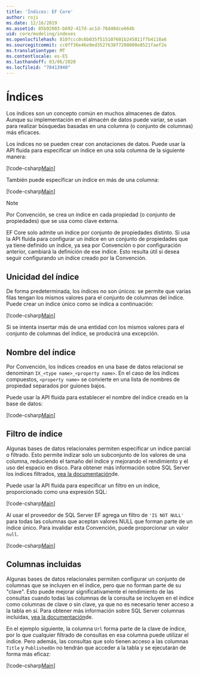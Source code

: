 ```yaml
---
title: 'Índices: EF Core'
author: roji
ms.date: 12/16/2019
ms.assetid: 85b92003-b692-417d-ac1d-76d40dce664b
uid: core/modeling/indexes
ms.openlocfilehash: 810fccc0c6b035f515107601b245811f7b4118a6
ms.sourcegitcommit: cc0ff36e46e9ed3527638f7208000e8521faef2e
ms.translationtype: MT
ms.contentlocale: es-ES
ms.lasthandoff: 03/06/2020
ms.locfileid: "78413940"
---
```

# <a name="indexes"></a>Índices

Los índices son un concepto común en muchos almacenes de datos. Aunque su implementación en el almacén de datos puede variar, se usan para realizar búsquedas basadas en una columna (o conjunto de columnas) más eficaces.

Los índices no se pueden crear con anotaciones de datos. Puede usar la API fluida para especificar un índice en una sola columna de la siguiente manera:

[!code-csharp[Main](../../../samples/core/Modeling/FluentAPI/Index.cs?name=Index&highlight=4)]

También puede especificar un índice en más de una columna:

[!code-csharp[Main](../../../samples/core/Modeling/FluentAPI/IndexComposite.cs?name=Composite&highlight=4)]

> [!NOTE]
> Por Convención, se crea un índice en cada propiedad (o conjunto de propiedades) que se usa como clave externa.
>
> EF Core solo admite un índice por conjunto de propiedades distinto. Si usa la API fluida para configurar un índice en un conjunto de propiedades que ya tiene definido un índice, ya sea por Convención o por configuración anterior, cambiará la definición de ese índice. Esto resulta útil si desea seguir configurando un índice creado por la Convención.

## <a name="index-uniqueness"></a>Unicidad del índice

De forma predeterminada, los índices no son únicos: se permite que varias filas tengan los mismos valores para el conjunto de columnas del índice. Puede crear un índice único como se indica a continuación:

[!code-csharp[Main](../../../samples/core/Modeling/FluentAPI/IndexUnique.cs?name=IndexUnique&highlight=5)]

Si se intenta insertar más de una entidad con los mismos valores para el conjunto de columnas del índice, se producirá una excepción.

## <a name="index-name"></a>Nombre del índice

Por Convención, los índices creados en una base de datos relacional se denominan `IX_<type name>_<property name>`. En el caso de los índices compuestos, `<property name>` se convierte en una lista de nombres de propiedad separados por guiones bajos.

Puede usar la API fluida para establecer el nombre del índice creado en la base de datos:

[!code-csharp[Main](../../../samples/core/Modeling/FluentAPI/IndexName.cs?name=IndexName&highlight=5)]

## <a name="index-filter"></a>Filtro de índice

Algunas bases de datos relacionales permiten especificar un índice parcial o filtrado. Esto permite indizar solo un subconjunto de los valores de una columna, reduciendo el tamaño del índice y mejorando el rendimiento y el uso del espacio en disco. Para obtener más información sobre SQL Server los índices filtrados, [vea la documentación](https://docs.microsoft.com/sql/relational-databases/indexes/create-filtered-indexes)de.

Puede usar la API fluida para especificar un filtro en un índice, proporcionado como una expresión SQL:

[!code-csharp[Main](../../../samples/core/Modeling/FluentAPI/IndexFilter.cs?name=IndexFilter&highlight=5)]

Al usar el proveedor de SQL Server EF agrega un filtro de `'IS NOT NULL'` para todas las columnas que aceptan valores NULL que forman parte de un índice único. Para invalidar esta Convención, puede proporcionar un valor `null`.

[!code-csharp[Main](../../../samples/core/Modeling/FluentAPI/IndexNoFilter.cs?name=IndexNoFilter&highlight=6)]

## <a name="included-columns"></a>Columnas incluidas

Algunas bases de datos relacionales permiten configurar un conjunto de columnas que se incluyen en el índice, pero que no forman parte de su "clave". Esto puede mejorar significativamente el rendimiento de las consultas cuando todas las columnas de la consulta se incluyen en el índice como columnas de clave o sin clave, ya que no es necesario tener acceso a la tabla en sí. Para obtener más información sobre SQL Server columnas incluidas, [vea la documentación](https://docs.microsoft.com/sql/relational-databases/indexes/create-indexes-with-included-columns)de.

En el ejemplo siguiente, la columna `Url` forma parte de la clave de índice, por lo que cualquier filtrado de consultas en esa columna puede utilizar el índice. Pero además, las consultas que solo tienen acceso a las columnas `Title` y `PublishedOn` no tendrán que acceder a la tabla y se ejecutarán de forma más eficaz:

[!code-csharp[Main](../../../samples/core/Modeling/FluentAPI/IndexInclude.cs?name=IndexInclude&highlight=5-9)]

